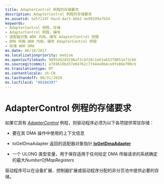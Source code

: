 ```yaml
---
title: AdapterControl 例程的存储要求
description: AdapterControl 例程的存储要求
ms.assetid: 5e5711df-9acd-4ac5-b6b2-4e90299afb24
keywords:
- AdapterControl 例程，存储
- AdapterControl 例程，编写
- 适配器对象 WDK 内核，编写 AdapterControl 例程
- DMA 传输 WDK 内核，编写 AdapterControl 例程
- 存储 WDK DMA
ms.date: 06/16/2017
ms.localizationpriority: medium
ms.openlocfilehash: 9895d42dd196af2c4f26c1e63ab52f0851e73cbb
ms.sourcegitcommit: e769619bd37e04762c77444e8b4ce9fe86ef09cb
ms.translationtype: MT
ms.contentlocale: zh-CN
ms.lasthandoff: 08/31/2020
ms.locfileid: "89184397"
---
```

# <a name="storage-requirements-for-adaptercontrol-routines"></a>AdapterControl 例程的存储要求





如果它具有 [*AdapterControl*](/windows-hardware/drivers/ddi/wdm/nc-wdm-driver_control) 例程，则驱动程序必须为以下各项提供常驻存储：

-   要在其 DMA 操作中使用的上下文信息

-   IoGetDmaAdapter 返回的适配器对象指针[ **IoGetDmaAdapter**](/windows-hardware/drivers/ddi/wdm/nf-wdm-iogetdmaadapter)

-   一个 ULONG 类型变量，用于保存适用于任何给定 DMA 传输请求的系统确定的最大*NumberOfMapRegisters*

驱动程序可以在设备扩展、控制器扩展或驱动程序分配的非分页池中提供必要的存储。

 

